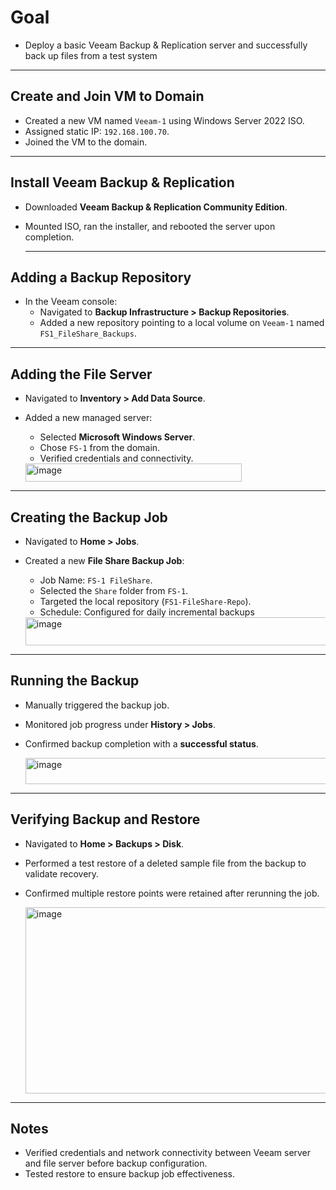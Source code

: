 # Goal
- Deploy a basic Veeam Backup & Replication server and successfully back up files from a test system

---

## Create and Join VM to Domain
- Created a new VM named `Veeam-1` using Windows Server 2022 ISO.
- Assigned static IP: `192.168.100.70`.
- Joined the VM to the domain.

---

## Install Veeam Backup & Replication
- Downloaded **Veeam Backup & Replication Community Edition**.
- Mounted ISO, ran the installer, and rebooted the server upon completion.

  ---

## Adding a Backup Repository
- In the Veeam console:
  - Navigated to **Backup Infrastructure > Backup Repositories**.
  - Added a new repository pointing to a local volume on `Veeam-1` named `FS1_FileShare_Backups`.

---

## Adding the File Server
- Navigated to **Inventory > Add Data Source**.
- Added a new managed server:
  - Selected **Microsoft Windows Server**.
  - Chose `FS-1` from the domain.
  - Verified credentials and connectivity.

  <img width="346" height="29" alt="image" src="https://github.com/user-attachments/assets/69fb7bf5-c29c-4c86-b3da-7779c6688f71" />

---

## Creating the Backup Job
- Navigated to **Home > Jobs**.
- Created a new **File Share Backup Job**:
  - Job Name: `FS-1 FileShare`.
  - Selected the `Share` folder from `FS-1`.
  - Targeted the local repository (`FS1-FileShare-Repo`).
  - Schedule: Configured for daily incremental backups

  <img width="1404" height="45" alt="image" src="https://github.com/user-attachments/assets/89ce0deb-011f-4354-aed5-d6e90b3bea7c" />

---

## Running the Backup
- Manually triggered the backup job.
- Monitored job progress under **History > Jobs**.
- Confirmed backup completion with a **successful status**.

  <img width="696" height="42" alt="image" src="https://github.com/user-attachments/assets/1a53b588-518c-46db-a2a2-1144ca70bf12" />

---

## Verifying Backup and Restore
- Navigated to **Home > Backups > Disk**.
- Performed a test restore of a deleted sample file from the backup to validate recovery.
- Confirmed multiple restore points were retained after rerunning the job.

  <img width="562" height="298" alt="image" src="https://github.com/user-attachments/assets/7f534f79-cda6-4fb2-a990-21a663c9ee32" />

---

## Notes
- Verified credentials and network connectivity between Veeam server and file server before backup configuration.
- Tested restore to ensure backup job effectiveness.
